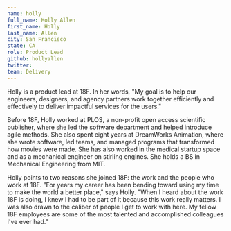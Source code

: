 ```yaml
---
name: holly
full_name: Holly Allen
first_name: Holly
last_name: Allen
city: San Francisco
state: CA
role: Product Lead
github: hollyallen
twitter: 
team: Delivery
---
```


Holly is a product lead at 18F. In her words, "My goal is to help our engineers, designers, and agency partners work together efficiently and effectively to deliver impactful services for the users."

Before 18F, Holly worked at PLOS, a non-profit open access scientific publisher, where she led the software department and helped introduce agile methods. She also spent eight years at DreamWorks Animation, where she wrote software, led teams, and managed programs that transformed how movies were made. She has also worked in the medical startup space and as a mechanical engineer on stirling engines. She holds a BS in Mechanical Engineering from MIT.

Holly points to two reasons she joined 18F: the work and the people who work at 18F. "For years my career has been bending toward using my time to make the world a better place," says Holly. "When I heard about the work 18F is doing, I knew I had to be part of it because this work really matters. I was also drawn to the caliber of people I get to work with here. My fellow 18F employees are some of the most talented and accomplished colleagues I've ever had."
